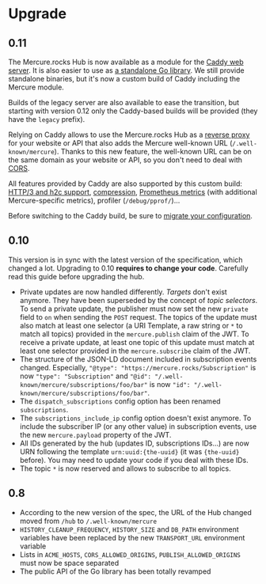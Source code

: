 # Upgrade

## 0.11

The Mercure.rocks Hub is now available as a module for the [Caddy web server](https://caddyserver.com/).
It is also easier to use as [a standalone Go library](https://pkg.go.dev/github.com/dunglas/mercure).
We still provide standalone binaries, but it's now a custom build of Caddy including the Mercure module.

Builds of the legacy server are also available to ease the transition, but starting with version 0.12 only the Caddy-based builds will be provided (they have the `legacy` prefix).

Relying on Caddy allows to use the Mercure.rocks Hub as a [reverse proxy](https://caddyserver.com/docs/quick-starts/reverse-proxy) for your website or API that also adds the Mercure well-known URL (`/.well-known/mercure`). Thanks to this new feature, the well-known URL can be on the same domain as your website or API, so you don't need to deal with [CORS](https://developer.mozilla.org/en-US/docs/Web/HTTP/CORS).

All features provided by Caddy are also supported by this custom build: [HTTP/3 and h2c support](https://caddyserver.com/docs/json/apps/http/servers/#experimental_http3), [compression](https://caddyserver.com/docs/caddyfile/directives/encode), [Prometheus metrics](https://caddyserver.com/docs/metrics) (with additional Mercure-specific metrics), profiler (`/debug/pprof/`)...

Before switching to the Caddy build, be sure to [migrate your configuration](hub/config.md).

## 0.10

This version is in sync with the latest version of the specification, which changed a lot. Upgrading to 0.10 **requires to change your code**. Carefully read this guide before upgrading the hub.

* Private updates are now handled differently. *Targets* don't exist anymore. They have been superseded by the concept of *topic selectors*.
  To send a private update, the publisher must now set the new `private` field to `on` when sending the `POST` request. The topics of the update must also match at least one selector (a URI Template, a raw string or `*` to match all topics) provided in the `mercure.publish` claim of the JWT.
  To receive a private update, at least one topic of this update must match at least one selector provided in the `mercure.subscribe` claim of the JWT.
* The structure of the JSON-LD document included in subscription events changed. Especially, `"@type": "https://mercure.rocks/Subscription"` is now `"type": "Subscription"` and `"@id": "/.well-known/mercure/subscriptions/foo/bar"` is now `"id": "/.well-known/mercure/subscriptions/foo/bar"`.
* The `dispatch_subscriptions` config option has been renamed `subscriptions`.
* The `subscriptions_include_ip` config option doesn't exist anymore. To include the subscriber IP (or any other value) in subscription events, use the new `mercure.payload` property of the JWT.
* All IDs generated by the hub (updates ID, subscriptions IDs...) are now URN following the template `urn:uuid:{the-uuid}` (it was `{the-uuid}` before). You may need to update your code if you deal with these IDs.
* The topic `*` is now reserved and allows to subscribe to all topics.

## 0.8

* According to the new version of the spec, the URL of the Hub changed moved from `/hub` to `/.well-known/mercure`
* `HISTORY_CLEANUP_FREQUENCY`, `HISTORY_SIZE` and `DB_PATH` environment variables have been replaced by the new `TRANSPORT_URL` environment variable
* Lists in `ACME_HOSTS`, `CORS_ALLOWED_ORIGINS`, `PUBLISH_ALLOWED_ORIGINS` must now be space separated
* The public API of the Go library has been totally revamped
